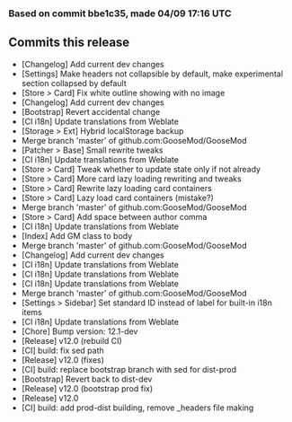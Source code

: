 ### Based on commit bbe1c35, made 04/09 17:16 UTC
## Commits this release
  - [Changelog] Add current dev changes
  - [Settings] Make headers not collapsible by default, make experimental section collapsed by default
  - [Store > Card] Fix white outline showing with no image
  - [Changelog] Add current dev changes
  - [Bootstrap] Revert accidental change
  - [CI i18n] Update translations from Weblate
  - [Storage > Ext] Hybrid localStorage backup
  - Merge branch 'master' of github.com:GooseMod/GooseMod
  - [Patcher > Base] Small rewrite tweaks
  - [CI i18n] Update translations from Weblate
  - [Store > Card] Tweak whether to update state only if not already
  - [Store > Card] More card lazy loading rewriting and tweaks
  - [Store > Card] Rewrite lazy loading card containers
  - [Store > Card] Lazy load card containers (mistake?)
  - Merge branch 'master' of github.com:GooseMod/GooseMod
  - [Store > Card] Add space between author comma
  - [CI i18n] Update translations from Weblate
  - [Index] Add GM class to body
  - Merge branch 'master' of github.com:GooseMod/GooseMod
  - [Changelog] Add current dev changes
  - [CI i18n] Update translations from Weblate
  - [CI i18n] Update translations from Weblate
  - [CI i18n] Update translations from Weblate
  - Merge branch 'master' of github.com:GooseMod/GooseMod
  - [Settings > Sidebar] Set standard ID instead of label for built-in i18n items
  - [CI i18n] Update translations from Weblate
  - [Chore] Bump version: 12.1-dev
  - [Release] v12.0 (rebuild CI)
  - [CI] build: fix sed path
  - [Release] v12.0 (fixes)
  - [CI] build: replace bootstrap branch with sed for dist-prod
  - [Bootstrap] Revert back to dist-dev
  - [Release] v12.0 (bootstrap prod fix)
  - [Release] v12.0
  - [CI] build: add prod-dist building, remove _headers file making